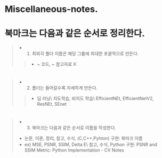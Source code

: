 # Miscellaneous-notes.
# 북마크는 다음과 같은 순서로 정리한다.
>* 1. 최외각 폴더 이름은 해당 그룹에 최대한 포괄적으로 만든다.
>  > - ~ 코드, ~ 참고자료 X   
#
>* 2. 폴더는 들어갈수록 자세하게 만든다.
>  > - 딥 러닝\ 지도학습, 비지도 학습\ EfficientNEt, EfficientNetV2, ResNEt, SEnet   
#
> * 3. 북마크는 다음과 같은 순서로 이름을 작성한다.
  > - 논문, 이론, 정리, 참고, 수식, (C,C++,Pyhton) 구현: 북마크 이름
  > - ex) MSE, PSNR, SSIM, Delta E\ 참고, 수식, Python 구현: PSNR and SSIM Metric: Python Implementation - CV Notes   
#
